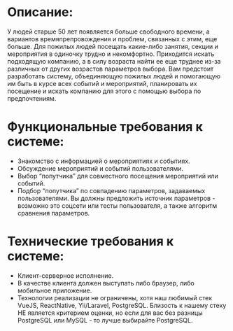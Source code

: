 # Описание:
У людей старше 50 лет появляется больше свободного времени, а вариантов времяпрепровождения и проблем, связанных с этим, еще больше. Для пожилых людей посещать какие-либо занятия, секции и мероприятия в одиночку трудно и некомфортно. Приходится искать подходящую компанию, а в силу возраста найти ее еще труднее из-за различных от других возрастов параметров выбора. Вам предстоит разработать систему, объединяющую пожилых людей и помогающую им быть в курсе всех событий и мероприятий, планировать их посещение и искать компанию для этого с помощью выбора по предпочтениям.

# Функциональные требования к системе:
- Знакомство с информацией о мероприятиях и событиях.
- Обсуждение мероприятий и событий пользователями.
- Выбор “попутчика” для совместного посещения мероприятий или событий.
- Подбор “попутчика” по совпадению параметров, задаваемых пользователями.
Вы должны предложить источник параметров - возможно это соцсети или тесты пользователя, а также алгоритм сравнения параметров.

# Технические требования к системе:
- Клиент-серверное исполнение.
- В качестве клиента должен выступать либо браузер, либо мобильное приложение.
- Технологии реализации не ограничены, хотя наш любимый стек VueJS, ReactNative, Yii/Laravel, PostgreSQL. Близость к нашему стеку НЕ является критерием оценки, но если для вас без разницы PostgreSQL или MySQL - то лучше выбирайте PostgreSQL.
